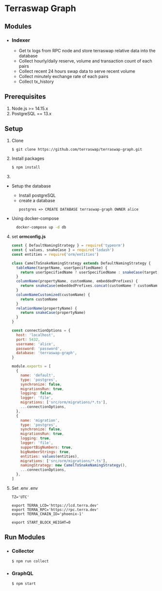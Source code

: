 # Terraswap Graph

## Modules
* ### Indexer
  * Get tx logs from RPC node and store terraswap relative data into the database 
  * Collect hourly/daily reserve, volume and transaction count of each pairs
  * Collect recent 24 hours swap data to serve recent volume
  * Collect minutely exchange rate of each pairs
  * Collect tx_history

## Prerequisites

1. Node.js >= 14.15.x
2. PostgreSQL == 13.x

## Setup 

1. Clone
      ```zsh
      $ git clone https://github.com/terraswap/terraswap-graph.git
      ```
2. Install packages
      ```zsh
      $ npm install
      ```

3. 
  - Setup the database
  
    * Install postgreSQL
    * create a database
      ```psql
      postgres => CREATE DATABASE terraswap-graph OWNER alice
      ```
  - Using docker-compose
    ```sh
      docker-compose up -d db
    ``` 


4. set **ormconfig.js**

      ```javascript    
      const { DefaultNamingStrategy } = require('typeorm')
      const { values, snakeCase } = require('lodash')
      const entities = require('orm/entities')

      class CamelToSnakeNamingStrategy extends DefaultNamingStrategy {
        tableName(targetName, userSpecifiedName) {
          return userSpecifiedName ? userSpecifiedName : snakeCase(targetName)
        }
        columnName(propertyName, customName, embeddedPrefixes) {
          return snakeCase(embeddedPrefixes.concat(customName ? customName : propertyName).join('_'))
        }
        columnNameCustomized(customName) {
          return customName
        }
        relationName(propertyName) {
          return snakeCase(propertyName)
        }
      }

      const connectionOptions = {
        host: 'localhost',
        port: 5432,
        username: 'alice',
        password: 'password',
        database: 'terraswap-graph',
      }

      module.exports = [
        {
          name: 'default',
          type: 'postgres',
          synchronize: false,
          migrationsRun: true,
          logging: false,
          logger: 'file',
          migrations: ['src/orm/migrations/*.ts'],
          ...connectionOptions,
        },
        {
          name: 'migration',
          type: 'postgres',
          synchronize: false,
          migrationsRun: true,
          logging: true,
          logger: 'file',
          supportBigNumbers: true,
          bigNumberStrings: true,
          entities: values(entities),
          migrations: ['src/orm/migrations/*.ts'],
          namingStrategy: new CamelToSnakeNamingStrategy(),
          ...connectionOptions,
        },
      ]
      ```

5. Set .env
    .env
      ```
      TZ='UTC'
      
      export TERRA_LCD='https://lcd.terra.dev'
      export TERRA_RPC='https://rpc.terra.dev'
      export TERRA_CHAIN_ID='phoenix-1'

      export START_BLOCK_HEIGHT=0
      ```

## Run Modules

* ### Collector
    ```zsh
    $ npm run collect
    ```

* ### GraphQL
    ```zsh
    $ npm start
    ```
